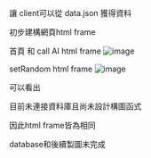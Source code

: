 讓 client可以從 data.json 獲得資料

初步建構網頁html frame


首頁 和 call AI html frame
![image](https://user-images.githubusercontent.com/82390844/174345601-216476af-3639-4a50-8391-f2d2a9d59c6b.png)


setRandom html frame
![image](https://user-images.githubusercontent.com/82390844/174345893-27906664-35ab-4531-a7f1-2828671eaa00.png)


可以看出

目前未連接資料庫且尚未設計構圖函式

因此html frame皆為相同

database和後續製圖未完成

